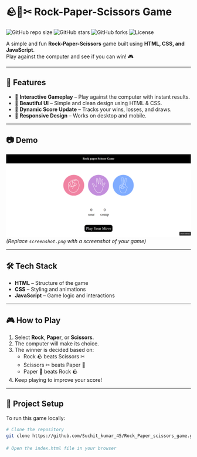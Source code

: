 # 🪨📄✂ Rock-Paper-Scissors Game

![GitHub repo size](https://img.shields.io/github/repo-size/Suchit-kumar-45/Rock_Paper_scissors_game)
![GitHub stars](https://img.shields.io/github/stars/Suchit-kumar-45/Rock_Paper_scissors_game?style=social)
![GitHub forks](https://img.shields.io/github/forks/Suchit-kumar-45/Rock_Paper_scissors_game?style=social)
![License](https://img.shields.io/github/license/Suchit-kumar-45/Rock_Paper_scissors_game)

A simple and fun **Rock-Paper-Scissors** game built using **HTML, CSS, and JavaScript**.  
Play against the computer and see if you can win! 🎮

---

## 🚀 Features
- 🎯 **Interactive Gameplay** – Play against the computer with instant results.
- 🎨 **Beautiful UI** – Simple and clean design using HTML & CSS.
- 🔄 **Dynamic Score Update** – Tracks your wins, losses, and draws.
- 📱 **Responsive Design** – Works on desktop and mobile.

---

## 📷 Demo
![Game Screenshot](./Game_Screenshot.png)  
*(Replace `screenshot.png` with a screenshot of your game)*

---

## 🛠 Tech Stack
- **HTML** – Structure of the game
- **CSS** – Styling and animations
- **JavaScript** – Game logic and interactions

---

## 🎮 How to Play
1. Select **Rock**, **Paper**, or **Scissors**.
2. The computer will make its choice.
3. The winner is decided based on:
   - Rock 🪨 beats Scissors ✂
   - Scissors ✂ beats Paper 📄
   - Paper 📄 beats Rock 🪨
4. Keep playing to improve your score!

---

## 📂 Project Setup
To run this game locally:
```bash
# Clone the repository
git clone https://github.com/Suchit_kumar_45/Rock_Paper_scissors_game.git

# Open the index.html file in your browser
